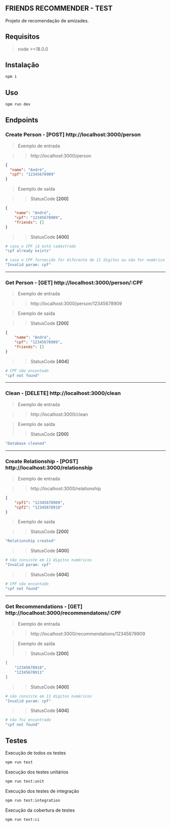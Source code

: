 ## FRIENDS RECOMMENDER - TEST

Projeto de recomendação de amizades.

## Requisitos

>node >=18.0.0

## Instalação

```bash 
npm i
```

## Uso

```bash 
npm run dev
```

## Endpoints

### **Create Person - [POST] http://localhost:3000/person**

> Exemplo de entrada

>>http://localhost:3000/person
```json
{
  "name": "André",
  "cpf": "12345678909"
}
```
> Exemplo de saída  

>> StatusCode **[200]**
``` json
{
    "name": "André",
    "cpf": "12345678909",
    "friends": []
}
```

>>StatusCode **[400]**
``` bash
# caso o CPF já está cadastrado
"cpf already exists" 

# caso o CPF fornecido for diferente de 11 dígitos ou não for numérico
"Invalid param: cpf"
```
---
### **Get Person - **[GET]** http://localhost:3000/person/:CPF**

>Exemplo de entrada 

>>http://localhost:3000/person/12345678909

>Exemplo de saída  

>>StatusCode **[200]**
``` json
{
    "name": "André",
    "cpf": "12345678909",
    "friends": []
}
```

>>StatusCode **[404]**
``` bash
# CPF não encontado
"cpf not found"
```
---
### **Clean - **[DELETE]** http://localhost:3000/clean**
>Exemplo de entrada 

>>http://localhost:3000/clean

>Exemplo de saída 
>>StatusCode **[200]**
``` bash
"Database cleaned"
```
---
### **Create Relationship - **[POST]** http://localhost:3000/relationship**

>Exemplo de entrada 

>>http://localhost:3000/relationship
``` json
{
    "cpf1": "12345678909",
    "cpf2": "12345678910"
}
```

>Exemplo de saída  

>>StatusCode **[200]**
``` bash
"Relationship created"
```
>>StatusCode **[400]**
``` bash
# não consiste em 11 digitos numéricos
"Invalid param: cpf"
```

>>StatusCode **[404]**
``` bash
# CPF não encontado
"cpf not found"

```
---
### **Get Recommendations - **[GET]** http://localhost:3000/recommendatons/:CPF**

>Exemplo de entrada

>>http://localhost:3000/recommendations/12345678909

>Exemplo de saída
>>StatusCode **[200]**
``` json
[
    "12345678910",
    "12345678911"
]
```
>>StatusCode **[400]**
``` bash
# não consiste em 11 digitos numéricos
"Invalid param: cpf"
```

>>StatusCode **[404]**
``` bash
# não foi encontrado
"cpf not found"
```

## Testes

Execução de todos os testes
```bash
npm run test
```
Execução dos testes unitários
```bash
npm run test:unit
```
Execução dos testes de integração
```bash
npm run test:integration
```
Execução da cobertura de testes
```bash
npm run test:ci

```

